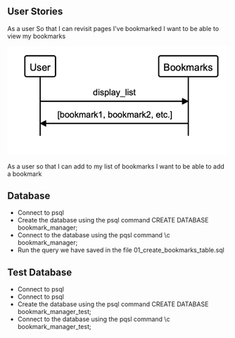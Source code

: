 User Stories
------------
As a user
So that I can revisit pages I've bookmarked
I want to be able to view my bookmarks

![Diagram for User Story 1](/User_story1_diagram1.png)


As a user
so that I can add to my list of bookmarks
I want to be able to add a bookmark

Database
--------

- Connect to psql
- Create the database using the psql command CREATE DATABASE bookmark_manager;
- Connect to the database using the pqsl command \c bookmark_manager;
- Run the query we have saved in the file 01_create_bookmarks_table.sql


Test Database
-------------
- Connect to psql
- Connect to psql
- Create the database using the psql command CREATE DATABASE bookmark_manager_test;
- Connect to the database using the pqsl command \c bookmark_manager_test;
